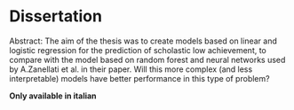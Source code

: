 # Dissertation

Abstract: The aim of the thesis was to create models based on linear and logistic regression for the  prediction of scholastic low achievement, to compare with the model based on random forest and neural networks  used by A.Zanellati et al. in their paper. Will this more complex (and less interpretable) models have better performance in this type of problem?  

**Only available in italian**
